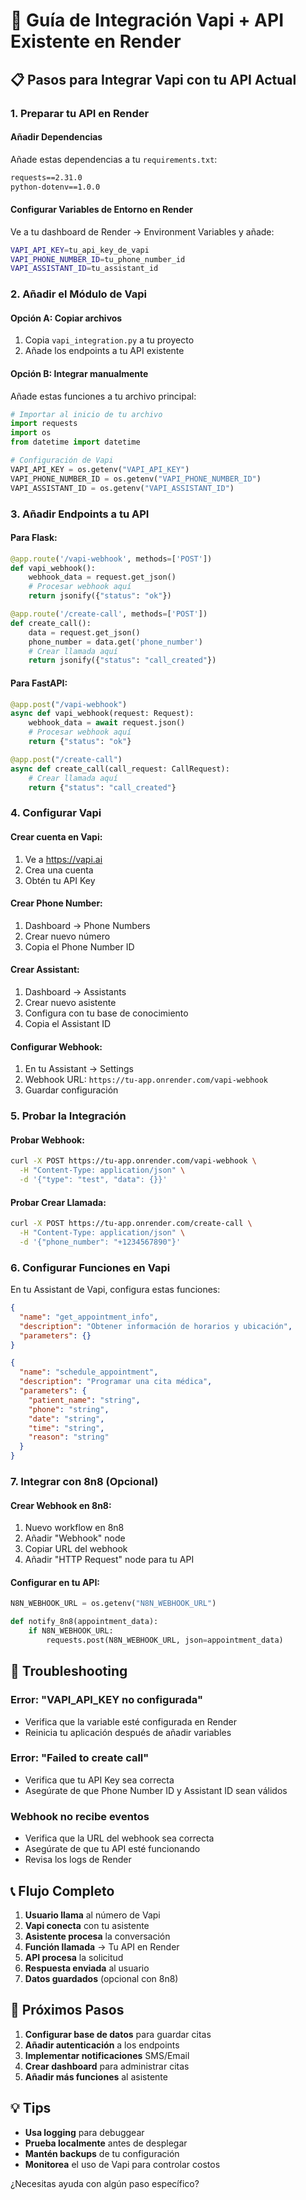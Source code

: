 # 🚀 Guía de Integración Vapi + API Existente en Render

## 📋 Pasos para Integrar Vapi con tu API Actual

### 1. **Preparar tu API en Render**

#### Añadir Dependencias
Añade estas dependencias a tu `requirements.txt`:

```txt
requests==2.31.0
python-dotenv==1.0.0
```

#### Configurar Variables de Entorno en Render
Ve a tu dashboard de Render → Environment Variables y añade:

```bash
VAPI_API_KEY=tu_api_key_de_vapi
VAPI_PHONE_NUMBER_ID=tu_phone_number_id
VAPI_ASSISTANT_ID=tu_assistant_id
```

### 2. **Añadir el Módulo de Vapi**

#### Opción A: Copiar archivos
1. Copia `vapi_integration.py` a tu proyecto
2. Añade los endpoints a tu API existente

#### Opción B: Integrar manualmente
Añade estas funciones a tu archivo principal:

```python
# Importar al inicio de tu archivo
import requests
import os
from datetime import datetime

# Configuración de Vapi
VAPI_API_KEY = os.getenv("VAPI_API_KEY")
VAPI_PHONE_NUMBER_ID = os.getenv("VAPI_PHONE_NUMBER_ID")
VAPI_ASSISTANT_ID = os.getenv("VAPI_ASSISTANT_ID")
```

### 3. **Añadir Endpoints a tu API**

#### Para Flask:
```python
@app.route('/vapi-webhook', methods=['POST'])
def vapi_webhook():
    webhook_data = request.get_json()
    # Procesar webhook aquí
    return jsonify({"status": "ok"})

@app.route('/create-call', methods=['POST'])
def create_call():
    data = request.get_json()
    phone_number = data.get('phone_number')
    # Crear llamada aquí
    return jsonify({"status": "call_created"})
```

#### Para FastAPI:
```python
@app.post("/vapi-webhook")
async def vapi_webhook(request: Request):
    webhook_data = await request.json()
    # Procesar webhook aquí
    return {"status": "ok"}

@app.post("/create-call")
async def create_call(call_request: CallRequest):
    # Crear llamada aquí
    return {"status": "call_created"}
```

### 4. **Configurar Vapi**

#### Crear cuenta en Vapi:
1. Ve a https://vapi.ai
2. Crea una cuenta
3. Obtén tu API Key

#### Crear Phone Number:
1. Dashboard → Phone Numbers
2. Crear nuevo número
3. Copia el Phone Number ID

#### Crear Assistant:
1. Dashboard → Assistants
2. Crear nuevo asistente
3. Configura con tu base de conocimiento
4. Copia el Assistant ID

#### Configurar Webhook:
1. En tu Assistant → Settings
2. Webhook URL: `https://tu-app.onrender.com/vapi-webhook`
3. Guardar configuración

### 5. **Probar la Integración**

#### Probar Webhook:
```bash
curl -X POST https://tu-app.onrender.com/vapi-webhook \
  -H "Content-Type: application/json" \
  -d '{"type": "test", "data": {}}'
```

#### Probar Crear Llamada:
```bash
curl -X POST https://tu-app.onrender.com/create-call \
  -H "Content-Type: application/json" \
  -d '{"phone_number": "+1234567890"}'
```

### 6. **Configurar Funciones en Vapi**

En tu Assistant de Vapi, configura estas funciones:

```json
{
  "name": "get_appointment_info",
  "description": "Obtener información de horarios y ubicación",
  "parameters": {}
}
```

```json
{
  "name": "schedule_appointment",
  "description": "Programar una cita médica",
  "parameters": {
    "patient_name": "string",
    "phone": "string",
    "date": "string",
    "time": "string",
    "reason": "string"
  }
}
```

### 7. **Integrar con 8n8 (Opcional)**

#### Crear Webhook en 8n8:
1. Nuevo workflow en 8n8
2. Añadir "Webhook" node
3. Copiar URL del webhook
4. Añadir "HTTP Request" node para tu API

#### Configurar en tu API:
```python
N8N_WEBHOOK_URL = os.getenv("N8N_WEBHOOK_URL")

def notify_8n8(appointment_data):
    if N8N_WEBHOOK_URL:
        requests.post(N8N_WEBHOOK_URL, json=appointment_data)
```

## 🔧 Troubleshooting

### Error: "VAPI_API_KEY no configurada"
- Verifica que la variable esté configurada en Render
- Reinicia tu aplicación después de añadir variables

### Error: "Failed to create call"
- Verifica que tu API Key sea correcta
- Asegúrate de que Phone Number ID y Assistant ID sean válidos

### Webhook no recibe eventos
- Verifica que la URL del webhook sea correcta
- Asegúrate de que tu API esté funcionando
- Revisa los logs de Render

## 📞 Flujo Completo

1. **Usuario llama** al número de Vapi
2. **Vapi conecta** con tu asistente
3. **Asistente procesa** la conversación
4. **Función llamada** → Tu API en Render
5. **API procesa** la solicitud
6. **Respuesta enviada** al usuario
7. **Datos guardados** (opcional con 8n8)

## 🎯 Próximos Pasos

1. **Configurar base de datos** para guardar citas
2. **Añadir autenticación** a los endpoints
3. **Implementar notificaciones** SMS/Email
4. **Crear dashboard** para administrar citas
5. **Añadir más funciones** al asistente

## 💡 Tips

- **Usa logging** para debuggear
- **Prueba localmente** antes de desplegar
- **Mantén backups** de tu configuración
- **Monitorea** el uso de Vapi para controlar costos

¿Necesitas ayuda con algún paso específico? 